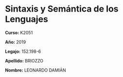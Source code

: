 # Sintaxis y Semántica de los Lenguajes

**Curso:** K2051

**Año:** 2019

**Legajo:** 152.198-6

**Apellido:** BRIOZZO

**Nombre:** LEONARDO DAMIÁN

